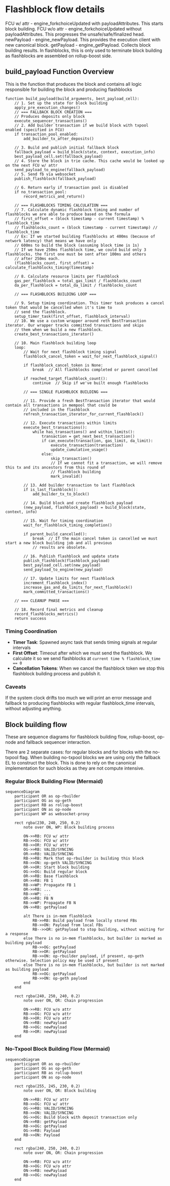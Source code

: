 # Flashblock flow details
FCU w/ attr - engine_forkchoiceUpdated with payloadAttributes. This starts block building.
FCU w/o attr - engine_forkchoiceUpdated without payloadAttributes. This progresses the unsafe/safe/finalized head.
newPayload - engine_newPayload. This provides the execution client with new canonical block. 
getPayload - engine_getPayload. Collects block building results. In flashblocks, this is only used to terminate block building
as flashblocks are assembled on rollup-boost side. 

## build_payload Function Overview
This is the function that produces the block and contains all logic responsible for building the block and producing flashblocks
```pseudocode
function build_payload(build_arguments, best_payload_cell):  
    // 1. Set up the state for block building
    apply_pre_execution_changes()
    // === FALLBACK BLOCK CREATION ===
    // Produces deposits only block
    execute_sequencer_transactions()    
    // 2. Add builder transaction if we build block with txpool enabled (specified in FCU)
    if transaction_pool_enabled:
        add_builder_tx_after_deposits()
    
    // 3. Build and publish initial fallback block
    fallback_payload = build_block(state, context, execution_info)
    best_payload_cell.set(fallback_payload)
    // 4. Store the block in trie cache. This cache would be looked up on the next FCU w/ attr
    send_payload_to_engine(fallback_payload)
    // 5. Send fb via websocket
    publish_flashblock(fallback_payload)
    
    // 6. Return early if transaction pool is disabled
    if no_transaction_pool:
        record_metrics_and_return()
    
    // === FLASHBLOCKS TIMING CALCULATION ===
    // 7. Calculate dynamic flashblock timing and number of flashblocks we are able to produce based on the formula
    // first_offset = (block timestamp - current timestamp) % flashblock_time
    // flashblocks_count = (block timestamp - current timestamp) // flashblock_time
    // Ex: If we started building flashblocks at 400ms (because of network latency) that means we have only 
    // 600ms to build the block (assuming block time is 1s) 
    // If we have 250ms flashblock time, we could build only 3 flashblocks, the first one must be sent after 100ms and others 
    // after 250ms each.
    (flashblocks_count, first_offset) = calculate_flashblocks_timing(timestamp)
    
    // 8. Calculate resource limits per flashblock
    gas_per_flashblock = total_gas_limit / flashblocks_count
    da_per_flashblock = total_da_limit / flashblocks_count
    
    // === FLASHBLOCKS BUILDING LOOP ===
    
    // 9. Setup timing coordination. This timer task produces a cancel token that would be cancelled when it's time to 
    // send the flashblock. 
    setup_timer_task(first_offset, flashblock_interval)
    // 10. We use a custom wrapper around reth BestTransaction iterator. Our wrapper tracks committed transactions and skips 
    // them when we build a new flashblock.
    create_best_transactions_iterator()
    
    // 10. Main flashblock building loop
    loop:
        // Wait for next flashblock timing signal
        flashblock_cancel_token = wait_for_next_flashblock_signal()
        
        if flashblock_cancel_token is None:
            break  // All flashblocks completed or parent cancelled
        
        if reached_target_flashblock_count():
            continue  // Skip if we've built enough flashblocks
        
        // === SINGLE FLASHBLOCK BUILDING ===
        
        // 11. Provide a fresh BestTransaction iterator that would contain all transactions in mempool that could be 
        // included in the flashblock
        refresh_transaction_iterator_for_current_flashblock()
        
        // 12. Execute transactions within limits
        execute_best_transactions():
            while has_transactions() and within_limits():
                transaction = get_next_best_transaction()
                if can_execute(transaction, gas_limit, da_limit):
                    execute_transaction(transaction)
                    update_cumulative_usage()
                else:
                    skip_transaction()
                    // If we cannot fit a transaction, we will remove this tx and its ancestors from this round of 
                    // flashblock building
                    mark_invalid()
        
        // 13. Add builder transaction to last flashblock
        if is_last_flashblock():
            add_builder_tx_to_block()
        
        // 14. Build block and create flashblock payload
        (new_payload, flashblock_payload) = build_block(state, context, info)
        
        // 15. Wait for timing coordination
        wait_for_flashblock_timing_completion()
        
        if parent_build_cancelled():
            break  // If the main cancel token is cancelled we must start a new block building job and all previous
            // results are obsolete.
        
        // 16. Publish flashblock and update state
        publish_flashblock(flashblock_payload)
        best_payload_cell.set(new_payload)
        send_payload_to_engine(new_payload)
        
        // 17. Update limits for next flashblock
        increment_flashblock_index()
        increase_gas_and_da_limits_for_next_flashblock()
        mark_committed_transactions()
        
    // === CLEANUP PHASE ===
    
    // 18. Record final metrics and cleanup
    record_flashblocks_metrics()
    return success
```

### Timing Coordination
- **Timer Task**: Spawned async task that sends timing signals at regular intervals
- **First Offset**: Timeout after which we must send the flashblock. We calculate it so we send flashblocks at `current time % flashblock_time == 0`
- **Cancellation Tokens**: When we cancel the flashblock token we stop this flashblock building process and publish it.

### Caveats
If the system clock drifts too much we will print an error message and fallback to producing flashblocks with regular flashblock_time intervals, without adjusting anything.

## Block building flow
These are sequence diagrams for flashblock building flow, rollup-boost, op-node and fallback sequencer interaction.

There are 2 separate cases: for regular blocks and for blocks with the no-txpool flag. When building no-txpool blocks we are using only the fallback EL to construct the block.
This is done to rely on the canonical implementation for such blocks as they are not compute intensive.

### Regular Block Building Flow (Mermaid)

```mermaid
sequenceDiagram
    participant OR as op-rbuilder
    participant OG as op-geth
    participant RB as rollup-boost
    participant ON as op-node
    participant WP as websocket-proxy

    rect rgba(230, 240, 250, 0.2)
        note over ON, WP: Block building process
        
        ON->>RB: FCU w/ attr
        RB->>OG: FCU w/ attr
        RB->>OR: FCU w/ attr
        OG->>RB: VALID/SYNCING
        OR->>RB: VALID/SYNCING
        RB->>RB: Mark that op-rbuilder is building this block
        RB->>ON: op-geth VALID/SYNCING
        OR->>OR: Start block building
        OG->>OG: Build regular block
        OR->>RB: Base flashblock
        OR->>RB: FB 1
        RB->>WP: Propagate FB 1
        OR->>RB: ...
        RB->>WP: ...
        OR->>RB: FB N
        RB->>WP: Propagate FB N
        ON->>RB: getPayload
        
        alt There is in-mem flashblock
            RB->>RB: Build payload from locally stored FBs
            RB->>ON: Payload from local FBs
            RB-->>OR: getPayload to stop building, without waiting for a response
        else There is no in-mem flashblocks, but builder is marked as building payload
            RB->>OG: getPayload
            RB->>OR: getPayload
            RB->>ON: op-rbuilder payload, if present, op-geth otherwise. Selection policy may be used if present
        else There is no in-mem flashblocks, but builder is not marked as building payload
            RB->>OG: getPayload
            RB->>ON: op-geth payload
        end
    end

    rect rgba(240, 250, 240, 0.2)
        note over ON, OR: Chain progression
        
        ON->>RB: FCU w/o attr
        RB->>OG: FCU w/o attr
        RB->>OR: FCU w/o attr
        ON->>RB: newPayload
        RB->>OG: newPayload
        RB->>OR: newPayload
    end
```

### No-Txpool Block Building Flow (Mermaid)

```mermaid
sequenceDiagram
    participant OR as op-rbuilder
    participant OG as op-geth
    participant RB as rollup-boost
    participant ON as op-node

    rect rgba(255, 245, 230, 0.2)
        note over ON, OR: Block building
        
        ON->>RB: FCU w/ attr
        RB->>OG: FCU w/ attr
        OG->>RB: VALID/SYNCING
        RB->>ON: VALID/SYNCING
        OG->>OG: Build block with deposit transaction only
        ON->>RB: getPayload
        RB->>OG: getPayload
        OG->>RB: Payload
        RB->>ON: Payload
    end

    rect rgba(240, 250, 240, 0.2)
        note over ON, OR: Chain progression
        
        ON->>RB: FCU w/o attr
        RB->>OG: FCU w/o attr
        ON->>RB: newPayload
        RB->>OG: newPayload
    end
```